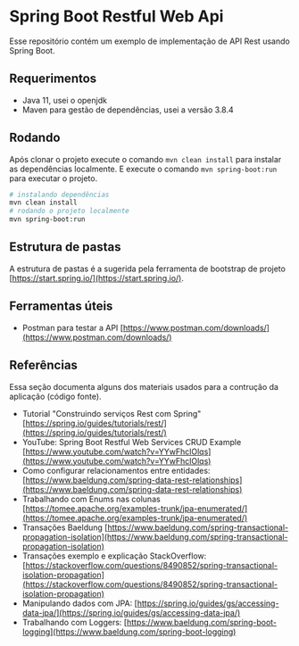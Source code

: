 # Spring Boot Restful Web Api

Esse repositório contém um exemplo de implementação de API Rest usando Spring Boot.

## Requerimentos

* Java 11, usei o openjdk
* Maven para gestão de dependências, usei a versão 3.8.4

## Rodando

Após clonar o projeto execute o comando `mvn clean install` para instalar as dependências localmente. E execute o comando `mvn spring-boot:run` para executar o projeto.

```bash
# instalando dependências
mvn clean install
# rodando o projeto localmente
mvn spring-boot:run
```

## Estrutura de pastas

A estrutura de pastas é a sugerida pela ferramenta de bootstrap de projeto [https://start.spring.io/](https://start.spring.io/).

## Ferramentas úteis

* Postman para testar a API [https://www.postman.com/downloads/](https://www.postman.com/downloads/)

## Referências

Essa seção documenta alguns dos materiais usados para a contrução da aplicação (código fonte).

* Tutorial "Construindo serviços Rest com Spring" [https://spring.io/guides/tutorials/rest/](https://spring.io/guides/tutorials/rest/)
* YouTube: Spring Boot Restful Web Services CRUD Example [https://www.youtube.com/watch?v=YYwFhclOlqs](https://www.youtube.com/watch?v=YYwFhclOlqs)
* Como configurar relacionamentos entre entidades: [https://www.baeldung.com/spring-data-rest-relationships](https://www.baeldung.com/spring-data-rest-relationships)
* Trabalhando com Enums nas colunas [https://tomee.apache.org/examples-trunk/jpa-enumerated/](https://tomee.apache.org/examples-trunk/jpa-enumerated/)
* Transações Baeldung [https://www.baeldung.com/spring-transactional-propagation-isolation](https://www.baeldung.com/spring-transactional-propagation-isolation)
* Transações exemplo e explicação StackOverflow: [https://stackoverflow.com/questions/8490852/spring-transactional-isolation-propagation](https://stackoverflow.com/questions/8490852/spring-transactional-isolation-propagation)
* Manipulando dados com JPA: [https://spring.io/guides/gs/accessing-data-jpa/](https://spring.io/guides/gs/accessing-data-jpa/)
* Trabalhando com Loggers: [https://www.baeldung.com/spring-boot-logging](https://www.baeldung.com/spring-boot-logging)
